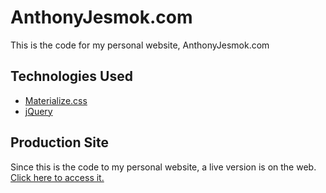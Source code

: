AnthonyJesmok.com
===========================
This is the code for my personal website, AnthonyJesmok.com

Technologies Used
-----------------
 - [Materialize.css](http://materializecss.com/ "Materialize.css")
 - [jQuery](http://www.jquery.org/ "jQuery.com")

Production Site
-----------------
Since this is the code to my personal website, a live version is on the web. [Click here to access it.](http://www.anthonyjesmok.com/ "Anthony Jesmok")
